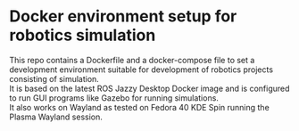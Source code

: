 # Docker environment setup for robotics simulation  

This repo contains a Dockerfile and a docker-compose file to set a development environment suitable for development of robotics projects consisting of simulation.  
It is based on the latest ROS Jazzy Desktop Docker image and is configured to run GUI programs like Gazebo for running simulations.  
It also works on Wayland as tested on Fedora 40 KDE Spin running the Plasma Wayland session.
